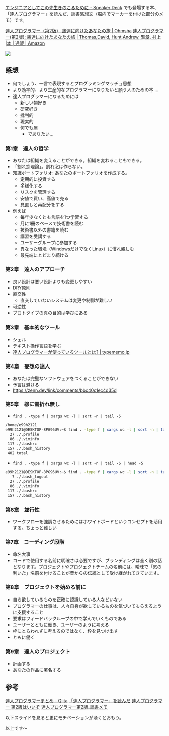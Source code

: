 [エンジニアとしてこの先生きのこるために - Speaker Deck](https://speakerdeck.com/rtechkouhou/enziniatositekofalsexian-sheng-kifalsekorutameni) でも登場する本、「達人プログラマー」を読んだ、読書感想文（脳内でマーカーを付けた部分のメモ）です。

[達人プログラマー（第2版） 熟達に向けたあなたの旅 | Ohmsha](https://www.ohmsha.co.jp/book/9784274226298/)
[達人プログラマー(第2版): 熟達に向けたあなたの旅 | Thomas,David, Hunt,Andrew, 雅章, 村上 |本 | 通販 | Amazon](https://www.amazon.co.jp/dp/4274226298)

![](https://images-na.ssl-images-amazon.com/images/I/51I6qY0nswL._SX350_BO1,204,203,200_.jpg)

## 感想

- 何でしょう、一言で表現するとプログラミングマッチョ思想
- より効率的、より生産的なプログラマーになりたいと願う人のための本 ...
- 達人プログラマーになるためには
    - 新しい物好き
    - 研究好き
    - 批判的
    - 現実的
    - 何でも屋
        - でありたい... 

### 第1章　達人の哲学
- あなたは組織を変えることができる。組織を変わることもできる。
- 「割れ窓理論」。割れ窓は作らない。
- 知識ポートフォリオ: あなたのポートフォリオを作成する。
    - 定期的に投資する
    - 多様化する
    - リスクを管理する
    - 安値で買い、高値で売る
    - 見直しと再配分をする
- 例えば
    - 毎年少なくとも言語を1つ学習する
    - 月に1冊のペースで技術書を読む
    - 技術書以外の書籍を読む
    - 講習を受講する
    - ユーザーグループに参加する
    - 異なった環境（WindowsだけでなくLinux）に慣れ親しむ
    - 最先端にとどまり続ける

### 第2章　達人のアプローチ
- 良い設計は悪い設計よりも変更しやすい
- DRY原則
- 直交性
    - 直交していないシステムは変更や制御が難しい
- 可逆性
- プロトタイプの真の目的は学びにある

### 第3章　基本的なツール
- シェル
- テキスト操作言語を学ぶ
- [達人プログラマーが使っているツールとは? | typememo.jp](https://typememo.jp/tech/pragmatic-programmer-chapter3/)

### 第4章　妄想の達人
- あなたは完璧なソフトウェアをつくることができない
- 予言は避ける
- https://zenn.dev/link/comments/bbc40c1ec4d35d

### 第5章　柳に雪折れ無し
- `find . -type f | xargs wc -l | sort -n | tail -5`

```bash
/home/e99h2121
e99h2121@DESKTOP-8PG96UV:~$ find . -type f | xargs wc -l | sort -n | tail -5
  27 ./.profile
  86 ./.viminfo
 117 ./.bashrc
 157 ./.bash_history
 402 total
```
- `find . -type f | xargs wc -l | sort -n | tail -6 | head -5`

```bash
e99h2121@DESKTOP-8PG96UV:~$ find . -type f | xargs wc -l | sort -n | tail -6 | head -5
   7 ./.bash_logout
  27 ./.profile
  86 ./.viminfo
 117 ./.bashrc
 157 ./.bash_history
```

### 第6章　並行性
- ワークフローを強調させるためにはホワイトボードというコンセプトを活用する。ちょっと難しい

### 第7章　コーディング段階
- 命名大事
- コードで使用する名前に明確さは必要ですが、ブランディングは全く別の話となります。プロジェクトやプロジェクトチームの名前には、曖昧で「気の利いた」名前を付けることが昔からの伝統として受け継がれてきています。
### 第8章　プロジェクトを始める前に
- 自ら欲しているものを正確に認識している人などいない
- プログラマーの仕事は、人々自身が欲しているものを気づいてもらえるように支援すること
- 要求はフィードバックループの中で学んでいくものである
- ユーザーとともに働き、ユーザーのように考える
- 枠にとらわれずに考えるのではなく、枠を見つけ出す
- ともに働く

### 第9章　達人のプロジェクト

- 計画する
- あなたの作品に署名する

## 参考


[達人プログラマーまとめ - Qiita](https://qiita.com/m-hatano/items/872c26106240e0e21e0f)
[「達人プログラマー」を読んだ](https://zenn.dev/hiroendore/articles/6e04c87f42b974)
[達人プログラマー 第2版はいいぞ](https://zenn.dev/taiga533/articles/904e842f67d8bf#%E8%AA%AD%E3%81%BF%E3%81%8D%E3%81%A3%E3%81%9F%E6%84%9F%E6%83%B3)
[達人プログラマー第2版_読書メモ](https://gist.github.com/gushernobindsme/d74a89a3a8a37891ae7d423b5a796478)

以下スライドを見ると更にモチベーションが湧くとおもう。

<script async class="speakerdeck-embed" data-id="f92624dfc28b49e48acb0614b3d62d96" data-ratio="1.33333333333333" src="//speakerdeck.com/assets/embed.js"></script>

以上です～
